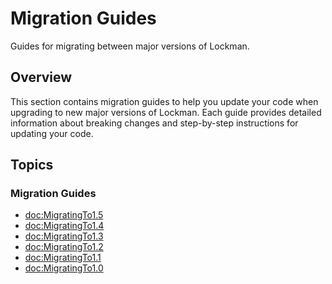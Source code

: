 # Migration Guides

Guides for migrating between major versions of Lockman.

## Overview

This section contains migration guides to help you update your code when upgrading to new major versions of Lockman. Each guide provides detailed information about breaking changes and step-by-step instructions for updating your code.

## Topics

### Migration Guides

- <doc:MigratingTo1.5>
- <doc:MigratingTo1.4>
- <doc:MigratingTo1.3>
- <doc:MigratingTo1.2>
- <doc:MigratingTo1.1>
- <doc:MigratingTo1.0>